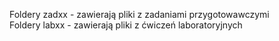 Foldery zadxx - zawierają pliki z zadaniami przygotowawczymi <br>
Foldery labxx - zawierają pliki z ćwiczeń laboratoryjnych
